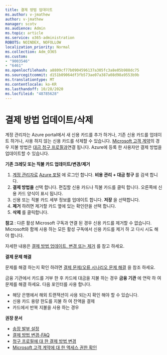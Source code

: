 ```yaml
---
title: 결제 방법 업데이트
ms.author: v-jmathew
author: v-jmathew
manager: scotv
ms.audience: Admin
ms.topic: article
ms.service: o365-administration
ROBOTS: NOINDEX, NOFOLLOW
localization_priority: Normal
ms.collection: Adm_O365
ms.custom:
- "9003546"
- "6461"
ms.openlocfilehash: a8809cf77b0904596137a305fc3a8e05b988dc75
ms.sourcegitcommit: d151b09064df3fb573ae07a387a08d98a9553b9b
ms.translationtype: MT
ms.contentlocale: ko-KR
ms.lasthandoff: 10/28/2020
ms.locfileid: "48785628"
---
```

# <a name="updatedelete-payment-method"></a>결제 방법 업데이트/삭제

계정 관리자는 Azure portal에서 새 신용 카드를 추가 하거나, 기존 신용 카드를 업데이트 하거나, 사용 하지 않는 신용 카드를 삭제할 수 있습니다. [Microsoft 고객 계약](https://docs.microsoft.com/azure/billing/billing-how-to-change-credit-card?WT.mc_id=Portal-Microsoft_Azure_Support#check-access-to-a-microsoft-customer-agreement)의 경우 지불 방법은 [대금 청구 프로필과](https://docs.microsoft.com/azure/billing/billing-how-to-change-credit-card?WT.mc_id=Portal-Microsoft_Azure_Support#change-payment-method-for-a-billing-profile)연결 됩니다. Azure에 등록 한 사용자만 결제 방법을 업데이트할 수 있습니다.

**기존 크레딧 또는 직불 카드 업데이트/변경/제거**

1.  [계정 관리자로](https://docs.microsoft.com/azure/billing/billing-subscription-transfer?WT.mc_id=Portal-Microsoft_Azure_Support#whoisaa) [Azure 포털](https://portal.azure.com/) 에 로그인 합니다. **비용 관리 + 대금 청구** 를 검색 합니다.
2.  **결제 방법을** 선택 합니다. 편집할 신용 카드나 직불 카드를 클릭 합니다. 오른쪽에 신용 카드 양식이 표시 됩니다.
3.  신용 또는 직불 카드 세부 정보를 업데이트 합니다. **저장** 을 선택합니다.
4.  **제거** 하려면 제거할 카드 옆에 있는 확인란을 선택 합니다.
5.  **삭제** 를 클릭합니다.

**참고** : 다른 활성 Microsoft 구독과 연결 된 경우 신용 카드를 제거할 수 없습니다. Microsoft와 함께 사용 하는 모든 활성 구독에서 신용 카드를 제거 하 고 다시 시도 해야 합니다.

자세한 내용은 [결제 방법 업데이트, 변경 또는 제거](https://docs.microsoft.com/azure/billing/billing-how-to-change-credit-card?WT.mc_id=Portal-Microsoft_Azure_Support) 를 참고 하세요.

**결제 문제 해결**

문제를 해결 하는지 확인 하려면 [결제 문제/오류 시나리오 문제 해결](https://support.microsoft.com/help/4505172/troubleshooting-payment-issues) 을 참조 하세요.

금융 기관에서 카드를 거부 한 후 카드에 대금을 지불 하는 경우 **금융 기관** 에 연락 하 여 문제를 해결 하세요. 다음 포인터를 사용 합니다.

- 해당 은행에서 해외 트랜잭션이 사용 되는지 확인 해야 할 수 있습니다.
- 신용 카드 용량 한도를 지불 하 여 잔액을 결제
- 카드에서 반복 지불을 사용 하는 경우

**권장 문서**

- [송장 발부 설정](https://azure.microsoft.com/pricing/invoicing/)
- [결제 방법 변경-FAQ](https://docs.microsoft.com/azure/billing/billing-how-to-change-credit-card?WT.mc_id=Portal-Microsoft_Azure_Support#frequently-asked-questions)
- [청구 프로필에 대 한 결제 방법 변경](https://docs.microsoft.com/azure/billing/billing-how-to-change-credit-card?WT.mc_id=Portal-Microsoft_Azure_Support#change-payment-method-for-a-billing-profile)
- [Microsoft 고객 계약에 대 한 액세스 권한 확인](https://docs.microsoft.com/azure/billing/billing-how-to-change-credit-card?WT.mc_id=Portal-Microsoft_Azure_Support#check-access-to-a-microsoft-customer-agreement)
